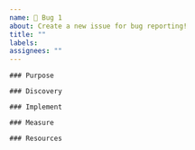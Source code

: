 ```yaml
---
name: 🐛 Bug 1
about: Create a new issue for bug reporting!
title: ""
labels:
assignees: ""
---
```


```[tasklist]
### Purpose
```

```[tasklist]
### Discovery
```

```[tasklist]
### Implement
```

```[tasklist]
### Measure
```

```[tasklist]
### Resources
```

